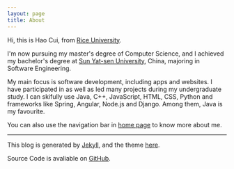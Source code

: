 ```yaml
---
layout: page
title: About
---
```


Hi, this is Hao Cui, from [Rice University](http://www.rice.edu/).

I'm now pursuing my master's degree of Computer Science, and I achieved my bachelor's degree at [Sun Yat-sen University](http://www.sysu.edu.cn/), China, majoring in Software Engineering.

My main focus is software development, including apps and websites. I have participated in as well as led many projects during my undergraduate study. I can skifully use Java, C++, JavaScript, HTML, CSS, Python and frameworks like Spring, Angular, Node.js and Django. Among them, Java is my favourite.

You can also use the navigation bar in [home page](/) to know more about me.

---

This blog is generated by [Jekyll](https://github.com/jekyll/jekyll), and the theme [here](https://github.com/AWEEKJ/Kiko-plus).

Source Code is avaliable on [GitHub](https://github.com/CuiH/Blog).
